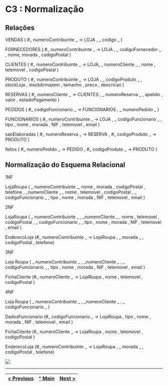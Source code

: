 # C3 : Normalização

## Relações

VENDAS ( #_ numeroContribuinte _ -> LOJA , _ codigo _ )

FORNECEDORES ( #_ numeroContribuinte _ -> LOJA , _ codigoFornecedor _ , nome, morada , codigoPostal )

CLIENTES ( #_ numeroContribuinte _ -> LOJA, _ numeroCliente _ , nome , telemovel , codigoPostal )

PRODUTO ( #_ numeroContribuinte _ -> LOJA , _ codigoProduto _ , stockLoja , stockArmazem , tamanho , preco , descricao )

RESERVAS ( #_ numeroCliente _ -> CLIENTES , _ numeroReserva _ , apelido , valor , estadoPagamento )

PEDIDOS ( #_ codigoFuncionario _ -> FUNCIONARIOS , _ numeroPedido _ )

FUNCIONARIOS ( #_ numeroContribuinte _ -> LOJA , _ codigoFuncionario _ , tipo , nome , morada , NIF , telemovel , email )

saoElaboradas ( #_ numeroReserva _ -> RESERVA , #_ codigoProduto _ -> PRODUTO )

feitos ( #_ numeroPedido _ -> PEDIDO , #_ codigoProduto _ -> PRODUTO )



## Normalização do Esquema Relacional

1NF 

LojaRoupa ( _ numeroContribuinte _, nome , morada , codigoPostal , telefone , _numeroCliente _ , nome , telemovel , codigoPostal , _ codigoFuncionario _ , tipo , nome , morada , NIF , telemovel , email )

2NF

LojaRoupa ( _ numeroContribuinte _ , _numeroCliente _ , nome , telemovel , codigoPostal , _ codigoFuncionario _ , tipo , nome , morada , NIF , telemovel , email )

EnderecoLoja (#_ numeroContribuinte _ -> LojaRoupa , _ morada _ , codigoPostal , telefone)

3NF

Loja Roupa ( _ numeroContribuinte _ , _numeroCliente _ , _ codigoFuncionario _ , tipo , nome , morada , NIF , telemovel , email )

FichaCliente (#_ numeroCliente _ -> LojaRoupa , nome , telemovel , codigoPostal )

4NF

Loja Roupa ( _ numeroContribuinte _ , _numeroCliente _ , _ codigoFuncionario _ )

DadosFuncionario (#_ codigoFuncionario _ -> LojaRoupa , tipo ,  nome , morada , NIF , telemovel , email )

FichaCliente (#_ numeroCliente _ -> LojaRoupa , nome , telemovel , codigoPostal )

EnderecoLoja (#_ numeroContribuinte _ -> LojaRoupa , _ morada _ , codigoPostal , telefone)


![](diagramaEntidades.jpeg)

---
[< Previous](rebd02.md) | [^ Main](https://github.com/leonorVicente/tcm21-sibd-g10/) | [Next >](rebd04.md)
:--- | :---: | ---: 
